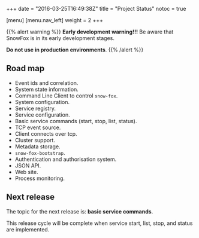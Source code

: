 +++
date = "2016-03-25T16:49:38Z"
title = "Project Status"
notoc = true

[menu]
  [menu.nav_left]
    weight = 2
+++

{{% alert warning %}}
  **Early development warning!!!**
  Be aware that SnowFox is in its early development stages.

  **Do not use in production environments**.
{{% /alert %}}


Road map
--------

  * Event ids and correlation.
  * System state information.
  * Command Line Client to control `snow-fox`.
  * System configuration.
  * Service registry.
  * Service configuration.
  * Basic service commands (start, stop, list, status).
  * TCP event source.
  * Client connects over tcp.
  * Cluster support.
  * Metadata storage.
  * `snow-fox-bootstrap`.
  * Authentication and authorisation system.
  * JSON API.
  * Web site.
  * Process monitoring.

Next release
------------
The topic for the next release is: <b>basic service commands</b>.

This release cycle will be complete when service start, list,
stop, and status are implemented.
